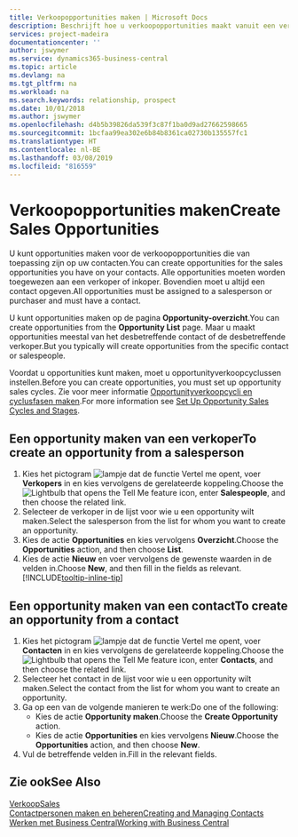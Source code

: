 ```yaml
---
title: Verkoopopportunities maken | Microsoft Docs
description: Beschrijft hoe u verkoopopportunities maakt vanuit een verkoper of contact in Business Central.
services: project-madeira
documentationcenter: ''
author: jswymer
ms.service: dynamics365-business-central
ms.topic: article
ms.devlang: na
ms.tgt_pltfrm: na
ms.workload: na
ms.search.keywords: relationship, prospect
ms.date: 10/01/2018
ms.author: jswymer
ms.openlocfilehash: d4b5b39826da539f3c87f1ba0d9ad27662598665
ms.sourcegitcommit: 1bcfaa99ea302e6b84b8361ca02730b135557fc1
ms.translationtype: HT
ms.contentlocale: nl-BE
ms.lasthandoff: 03/08/2019
ms.locfileid: "816559"
---
```

# <a name="create-sales-opportunities"></a><span data-ttu-id="623c5-103">Verkoopopportunities maken</span><span class="sxs-lookup"><span data-stu-id="623c5-103">Create Sales Opportunities</span></span>
<span data-ttu-id="623c5-104">U kunt opportunities maken voor de verkoopopportunities die van toepassing zijn op uw contacten.</span><span class="sxs-lookup"><span data-stu-id="623c5-104">You can create opportunities for the sales opportunities you have on your contacts.</span></span> <span data-ttu-id="623c5-105">Alle opportunities moeten worden toegewezen aan een verkoper of inkoper. Bovendien moet u altijd een contact opgeven.</span><span class="sxs-lookup"><span data-stu-id="623c5-105">All opportunities must be assigned to a salesperson or purchaser and must have a contact.</span></span>

<span data-ttu-id="623c5-106">U kunt opportunities maken op de pagina **Opportunity-overzicht**.</span><span class="sxs-lookup"><span data-stu-id="623c5-106">You can create opportunities from the **Opportunity List** page.</span></span> <span data-ttu-id="623c5-107">Maar u maakt opportunities meestal van het desbetreffende contact of de desbetreffende verkoper.</span><span class="sxs-lookup"><span data-stu-id="623c5-107">But you typically will create opportunities from the specific contact or salespeople.</span></span>

<span data-ttu-id="623c5-108">Voordat u opportunities kunt maken, moet u opportunityverkoopcyclussen instellen.</span><span class="sxs-lookup"><span data-stu-id="623c5-108">Before you can create opportunities, you must set up opportunity sales cycles.</span></span> <span data-ttu-id="623c5-109">Zie voor meer informatie [Opportunityverkoopcycli en cyclusfasen maken](marketing-how-setup-opportunity-sales-cycles-stages.md).</span><span class="sxs-lookup"><span data-stu-id="623c5-109">For more information see [Set Up Opportunity Sales Cycles and Stages](marketing-how-setup-opportunity-sales-cycles-stages.md).</span></span>

## <a name="to-create-an-opportunity-from-a-salesperson"></a><span data-ttu-id="623c5-110">Een opportunity maken van een verkoper</span><span class="sxs-lookup"><span data-stu-id="623c5-110">To create an opportunity from a salesperson</span></span>
1. <span data-ttu-id="623c5-111">Kies het pictogram ![lampje dat de functie Vertel me opent](media/ui-search/search_small.png "Vertel me wat u wilt doen"), voer **Verkopers** in en kies vervolgens de gerelateerde koppeling.</span><span class="sxs-lookup"><span data-stu-id="623c5-111">Choose the ![Lightbulb that opens the Tell Me feature](media/ui-search/search_small.png "Tell me what you want to do") icon, enter **Salespeople**, and then choose the related link.</span></span>
2. <span data-ttu-id="623c5-112">Selecteer de verkoper in de lijst voor wie u een opportunity wilt maken.</span><span class="sxs-lookup"><span data-stu-id="623c5-112">Select the salesperson from the list for whom you want to create an opportunity.</span></span>
3. <span data-ttu-id="623c5-113">Kies de actie **Opportunities** en kies vervolgens **Overzicht**.</span><span class="sxs-lookup"><span data-stu-id="623c5-113">Choose the **Opportunities** action, and then choose **List**.</span></span>
4. <span data-ttu-id="623c5-114">Kies de actie **Nieuw** en voer vervolgens de gewenste waarden in de velden in.</span><span class="sxs-lookup"><span data-stu-id="623c5-114">Choose **New**, and then fill in the fields as relevant.</span></span> [!INCLUDE[tooltip-inline-tip](includes/tooltip-inline-tip_md.md)]  



## <a name="to-create-an-opportunity-from-a-contact"></a><span data-ttu-id="623c5-115">Een opportunity maken van een contact</span><span class="sxs-lookup"><span data-stu-id="623c5-115">To create an opportunity from a contact</span></span>
1. <span data-ttu-id="623c5-116">Kies het pictogram ![lampje dat de functie Vertel me opent](media/ui-search/search_small.png "Vertel me wat u wilt doen"), voer **Contacten** in en kies vervolgens de gerelateerde koppeling.</span><span class="sxs-lookup"><span data-stu-id="623c5-116">Choose the ![Lightbulb that opens the Tell Me feature](media/ui-search/search_small.png "Tell me what you want to do") icon, enter **Contacts**, and then choose the related link.</span></span>
2. <span data-ttu-id="623c5-117">Selecteer het contact in de lijst voor wie u een opportunity wilt maken.</span><span class="sxs-lookup"><span data-stu-id="623c5-117">Select the contact from the list for whom you want to create an opportunity.</span></span>
3. <span data-ttu-id="623c5-118">Ga op een van de volgende manieren te werk:</span><span class="sxs-lookup"><span data-stu-id="623c5-118">Do one of the following:</span></span>
   * <span data-ttu-id="623c5-119">Kies de actie **Opportunity maken**.</span><span class="sxs-lookup"><span data-stu-id="623c5-119">Choose the **Create Opportunity** action.</span></span>
   * <span data-ttu-id="623c5-120">Kies de actie **Opportunities** en kies vervolgens **Nieuw**.</span><span class="sxs-lookup"><span data-stu-id="623c5-120">Choose the  **Opportunities** action, and then choose **New**.</span></span>
4. <span data-ttu-id="623c5-121">Vul de betreffende velden in.</span><span class="sxs-lookup"><span data-stu-id="623c5-121">Fill in the relevant fields.</span></span>

## <a name="see-also"></a><span data-ttu-id="623c5-122">Zie ook</span><span class="sxs-lookup"><span data-stu-id="623c5-122">See Also</span></span>
[<span data-ttu-id="623c5-123">Verkoop</span><span class="sxs-lookup"><span data-stu-id="623c5-123">Sales</span></span>](sales-manage-sales.md)  
[<span data-ttu-id="623c5-124">Contactpersonen maken en beheren</span><span class="sxs-lookup"><span data-stu-id="623c5-124">Creating and Managing Contacts</span></span>](marketing-contacts.md)  
[<span data-ttu-id="623c5-125">Werken met Business Central</span><span class="sxs-lookup"><span data-stu-id="623c5-125">Working with Business Central</span></span>](ui-work-product.md)

